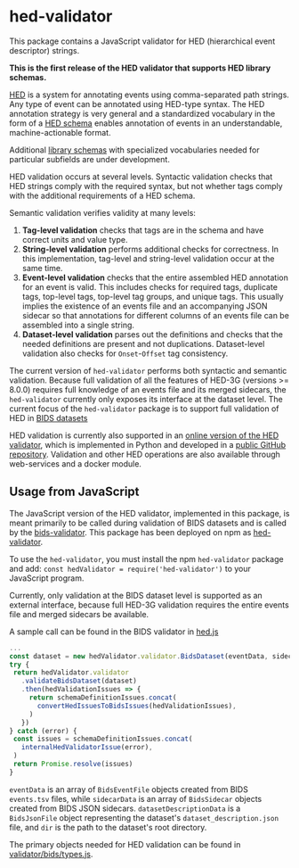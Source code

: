 # hed-validator

This package contains a JavaScript validator for HED (hierarchical event descriptor) strings.

**This is the first release of the HED validator that supports HED library schemas.**

[HED](https://www.hedtags.org/) is a system for annotating events using comma-separated path strings.
Any type of event can be annotated using HED-type syntax.
The HED annotation strategy is very general and a standardized vocabulary in the form of a
[HED schema](https://github.com/hed-standard/hed-specification) enables
annotation of events in an understandable, machine-actionable format.

Additional [library schemas](https://github.com/hed-standard/hed-schema-library)
with specialized vocabularies needed for particular subfields are under development.

HED validation occurs at several levels.
Syntactic validation checks that HED strings comply with the required syntax,
but not whether tags comply with the additional requirements of a HED schema.

Semantic validation verifies validity at many levels:

1. **Tag-level validation** checks that tags are in the schema
   and have correct units and value type.
2. **String-level validation** performs additional checks for correctness.
   In this implementation, tag-level and string-level validation occur at the same time.
3. **Event-level validation** checks that the entire assembled HED annotation for an event is valid.
   This includes checks for required tags, duplicate tags, top-level tags, top-level tag groups,
   and unique tags. This usually implies the existence of an events file and an accompanying JSON sidecar
   so that annotations for different columns of an events file can be assembled into a single string.
4. **Dataset-level validation** parses out the definitions
   and checks that the needed definitions are present and not duplications.
   Dataset-level validation also checks for `Onset`-`Offset` tag consistency.

The current version of `hed-validator` performs both syntactic and semantic validation.
Because full validation of all the features of HED-3G (versions >= 8.0.0) requires full knowledge
of an events file and its merged sidecars, the `hed-validator` currently only exposes its interface
at the dataset level.
The current focus of the `hed-validator` package is to support full validation of HED in
[BIDS datasets](https://bids-specification.readthedocs.io/en/stable/)

HED validation is currently also supported in an [online version of the HED validator](https://hedtools.ucsd.edu/hed),
which is implemented in Python and developed in a [public GitHub repository](https://github.com/hed-standard/hed-python/).
Validation and other HED operations are also available through web-services and a docker module.

## Usage from JavaScript

The JavaScript version of the HED validator, implemented in this package, is meant primarily to be
called during validation of BIDS datasets and is called by the
[bids-validator](https://github.com/bids-standard/bids-validator).
This package has been deployed on npm as [hed-validator](https://www.npmjs.com/package/hed-validator).

To use the `hed-validator`, you must install the npm `hed-validator` package and add:
`const hedValidator = require('hed-validator')` to your JavaScript program.

Currently, only validation at the BIDS dataset level is supported as an external interface,
because full HED-3G validation requires the entire events file and merged sidecars be available.

A sample call can be found in the BIDS validator in
[hed.js](https://github.com/bids-standard/bids-validator/blob/94ee5225fdc965afc45f0841ec8013f148048084/bids-validator/validators/events/hed.js#L17)

```javascript
...
const dataset = new hedValidator.validator.BidsDataset(eventData, sidecarData, datasetDescriptionData, dir)
try {
 return hedValidator.validator
   .validateBidsDataset(dataset)
   .then(hedValidationIssues => {
     return schemaDefinitionIssues.concat(
       convertHedIssuesToBidsIssues(hedValidationIssues),
     )
   })
} catch (error) {
 const issues = schemaDefinitionIssues.concat(
   internalHedValidatorIssue(error),
 )
 return Promise.resolve(issues)
}
```

`eventData` is an array of `BidsEventFile` objects created from BIDS `events.tsv` files,
while `sidecarData` is an array of `BidsSidecar` objects created from BIDS JSON sidecars.
`datasetDescriptionData` is a `BidsJsonFile` object representing the dataset's
`dataset_description.json` file, and `dir` is the path to the dataset's root directory.

The primary objects needed for HED validation can be found in
[validator/bids/types.js](https://github.com/hed-standard/hed-javascript/blob/master/validator/bids/types.js).
